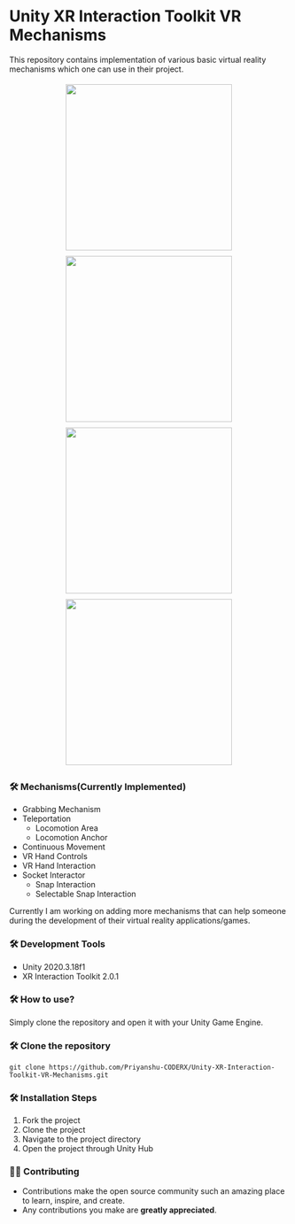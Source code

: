# Unity XR Interaction Toolkit VR Mechanisms

This repository contains implementation of various basic virtual reality mechanisms which one can use in their project.

<div style="width:100%; display:flex; flex-wrap:wrap; align-items:center; justify-content:center"}>
<img style="margin:5px;" src="https://i.ibb.co/8KDNGPC/Screenshot-98.png" width="300px" ></img>
<img style="margin:5px;" src="https://i.ibb.co/HCjZJvJ/Screenshot-99.png" width="300px" ></img>
<img style="margin:5px;" src="https://i.ibb.co/6R0R0XX/Screenshot-102.png" width="300px" ></img>
<img style="margin:5px;" src="https://i.ibb.co/R3hX43n/Screenshot-103.png" width="300px" ></img>
</div>

### 🛠️ Mechanisms(Currently Implemented)
* Grabbing Mechanism
* Teleportation
	* Locomotion Area
	* Locomotion Anchor
* Continuous Movement
* VR Hand Controls
* VR Hand Interaction
* Socket Interactor
	* Snap Interaction
	* Selectable Snap Interaction

Currently I am working on adding more mechanisms that can help someone during the development of their virtual reality applications/games.

### 🛠️  Development Tools
* Unity 2020.3.18f1
* XR Interaction Toolkit 2.0.1

### 🛠️ How to use?
Simply clone the repository and open it with your Unity Game Engine.

### 🛠️ Clone the repository
```
git clone https://github.com/Priyanshu-CODERX/Unity-XR-Interaction-Toolkit-VR-Mechanisms.git
```

### 🛠️ Installation Steps

1. Fork the project
2. Clone the project
3. Navigate to the project directory 
4. Open the project through Unity Hub

### 👨‍💻 Contributing
- Contributions make the open source community such an amazing place to learn, inspire, and create.
- Any contributions you make are **greatly appreciated**.
